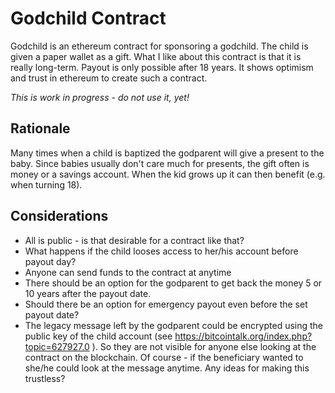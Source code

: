 # Godchild Contract
Godchild is an ethereum contract for sponsoring a godchild. 
The child is given a paper wallet as a gift. What I like about this contract
is that it is really long-term. Payout is only possible after 18 years. It 
shows optimism and trust in ethereum to create such a contract.

_This is work in progress - do not use it, yet!_

## Rationale
Many times when a child is baptized the godparent will give a present to the baby. 
Since babies usually don't care much for presents, the gift often is money or a savings account. 
When the kid grows up it can then benefit (e.g. when turning 18).

## Considerations
- All is public - is that desirable for a contract like that?
- What happens if the child looses access to her/his account before payout day? 
- Anyone can send funds to the contract at anytime
 - There should be an option for the godparent to get back the money 5 or 10 years after the payout date.
- Should there be an option for emergency payout even before the set payout date?
- The legacy message left by the godparent could be encrypted using the public key of the child account (see https://bitcointalk.org/index.php?topic=627927.0 ). So they are not visible for anyone else looking at the contract on the blockchain. Of course - if the beneficiary wanted to she/he could look at the message anytime. Any ideas for making this trustless?

